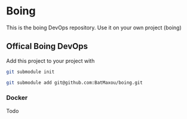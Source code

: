 # Boing

This is the boing DevOps repository.
Use it on your own project (boing)

## Offical Boing DevOps

Add this project to your project with

```bash
git submodule init
```

```bash
git submodule add git@github.com:BatMaxou/boing.git
```

### Docker

Todo
